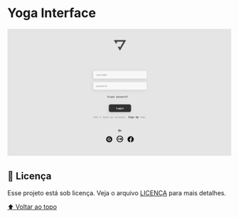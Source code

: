 # Yoga Interface
 <img src="./Assets/folder.png" alt="página inicial">



 ## 📝 Licença

Esse projeto está sob licença. Veja o arquivo [LICENÇA](LICENSE.md) para mais detalhes.

[⬆ Voltar ao topo](#yoga-interface)<br>
